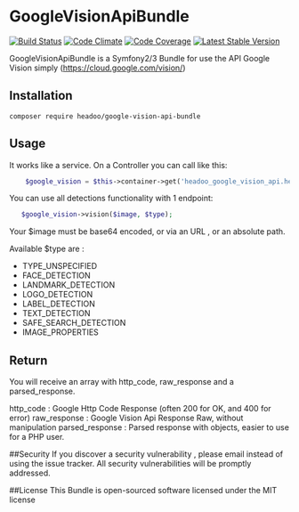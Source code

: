 GoogleVisionApiBundle
=========

[![Build Status](https://travis-ci.org/Headoo/GoogleVisionApiBundle.svg?branch=master)](https://travis-ci.org/Headoo/GoogleVisionApiBundle)
[![Code Climate](https://codeclimate.com/repos/586d36a2b6458d0057000b09/badges/716b4518f3c6428d72e2/gpa.svg)](https://codeclimate.com/repos/586d36a2b6458d0057000b09/feed)
[![Code Coverage](https://codeclimate.com/repos/586d36a2b6458d0057000b09/badges/716b4518f3c6428d72e2/coverage.svg)](https://codeclimate.com/repos/586d36a2b6458d0057000b09/coverage)
[![Latest Stable Version](https://poser.pugx.org/headoo/google-vision-api-bundle/v/stable)](https://packagist.org/packages/headoo/google-vision-api-bundle)

GoogleVisionApiBundle is a Symfony2/3 Bundle for use the API Google Vision simply (https://cloud.google.com/vision/)

## Installation

`composer require headoo/google-vision-api-bundle`

## Usage

It works like a service. On a Controller you can call like this:

```php
	$google_vision = $this->container->get('headoo_google_vision_api.helper');
```

You can use all detections functionality with 1 endpoint:
 ```php
 	$google_vision->vision($image, $type);
 ```
 
 Your $image must be base64 encoded, or via an URL , or an absolute path.
 
 Available $type are : 
  - TYPE_UNSPECIFIED
  - FACE_DETECTION
  - LANDMARK_DETECTION
  - LOGO_DETECTION
  - LABEL_DETECTION
  - TEXT_DETECTION
  - SAFE_SEARCH_DETECTION
  - IMAGE_PROPERTIES 

## Return
You will receive an array with http_code, raw_response and a parsed_response.

http_code : Google Http Code Response (often 200 for OK, and 400 for error)
raw_response : Google Vision Api Response Raw, without manipulation
parsed_response : Parsed response with objects, easier to use for a PHP user.

##Security
If you discover a security vulnerability , please email instead of using the issue tracker. All security vulnerabilities will be promptly addressed.

##License
This Bundle is open-sourced software licensed under the MIT license